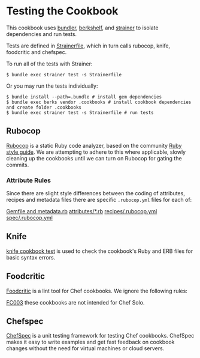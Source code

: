 # Testing the Cookbook #

This cookbook uses [bundler](http://gembundler.com/), [berkshelf](http://berkshelf.com/), and [strainer](https://github.com/customink/strainer) to isolate dependencies and run tests.

Tests are defined in [Strainerfile](Strainerfile), which in turn calls rubocop, knife, foodcritic and chefspec.

To run all of the tests with Strainer:

    $ bundle exec strainer test -s Strainerfile

Or you may run the tests individually:

    $ bundle install --path=.bundle # install gem dependencies
    $ bundle exec berks vendor .cookbooks # install cookbook dependencies and create folder .cookbooks
    $ bundle exec strainer test -s Strainerfile # run tests

## Rubocop  ##

[Rubocop](https://github.com/bbatsov/rubocop) is a static Ruby code analyzer, based on the community [Ruby style guide](https://github.com/bbatsov/ruby-style-guide). We are attempting to adhere to this where applicable, slowly cleaning up the cookbooks until we can turn on Rubocop for gating the commits.

### Attribute Rules ###

Since there are slight style differences between the coding of attributes, recipes and metadata files there are specific `.rubocop.yml` files for each of:

   [Gemfile and metadata.rb](.rubocop.yml)
   [attributes/*.rb](attributes/.rubocop.yml)
   [recipes/.rubocop.yml](recipes/.rubocop.yml)
   [spec/.rubocop.yml](spec/.rubocop.yml)

## Knife ##

[knife cookbook test](http://docs.opscode.com/chef/knife.html#test) is used to check the cookbook's Ruby and ERB files for basic syntax errors.

## Foodcritic ##

[Foodcritic](http://acrmp.github.io/foodcritic/) is a lint tool for Chef cookbooks. We ignore the following rules:

[FC003](http://acrmp.github.io/foodcritic/#FC003) these cookbooks are not intended for Chef Solo.

## Chefspec

[ChefSpec](http://code.sethvargo.com/chefspec/) is a unit testing framework for testing Chef cookbooks. ChefSpec makes it easy to write examples and get fast feedback on cookbook changes without the need for virtual machines or cloud servers.
